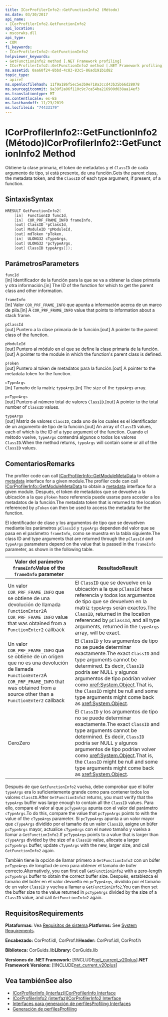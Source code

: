 ```yaml
---
title: ICorProfilerInfo2::GetFunctionInfo2 (Método)
ms.date: 03/30/2017
api_name:
- ICorProfilerInfo2.GetFunctionInfo2
api_location:
- mscorwks.dll
api_type:
- COM
f1_keywords:
- ICorProfilerInfo2::GetFunctionInfo2
helpviewer_keywords:
- GetFunctionInfo2 method [.NET Framework profiling]
- ICorProfilerInfo2::GetFunctionInfo2 method [.NET Framework profiling]
ms.assetid: 0aa60f24-8bbd-4c83-83c5-86ad191b1d82
topic_type:
- apiref
ms.openlocfilehash: 11f9a186f5ec5e3b9e718a3ccd43b35b66d28078
ms.sourcegitcommit: 9a39f2a06f110c9c7ca54ba216900d038aa14ef3
ms.translationtype: MT
ms.contentlocale: es-ES
ms.lasthandoff: 11/23/2019
ms.locfileid: "74433179"
---
```

# <a name="icorprofilerinfo2getfunctioninfo2-method"></a><span data-ttu-id="83bec-102">ICorProfilerInfo2::GetFunctionInfo2 (Método)</span><span class="sxs-lookup"><span data-stu-id="83bec-102">ICorProfilerInfo2::GetFunctionInfo2 Method</span></span>
<span data-ttu-id="83bec-103">Obtiene la clase primaria, el token de metadatos y el `ClassID` de cada argumento de tipo, si está presente, de una función.</span><span class="sxs-lookup"><span data-stu-id="83bec-103">Gets the parent class, the metadata token, and the `ClassID` of each type argument, if present, of a function.</span></span>  
  
## <a name="syntax"></a><span data-ttu-id="83bec-104">Sintaxis</span><span class="sxs-lookup"><span data-stu-id="83bec-104">Syntax</span></span>  
  
```cpp  
HRESULT GetFunctionInfo2(  
    [in]  FunctionID funcId,  
    [in]  COR_PRF_FRAME_INFO frameInfo,  
    [out] ClassID *pClassId,  
    [out] ModuleID *pModuleId,  
    [out] mdToken *pToken,  
    [in]  ULONG32 cTypeArgs,  
    [out] ULONG32 *pcTypeArgs,  
    [out] ClassID typeArgs[]);  
```  
  
## <a name="parameters"></a><span data-ttu-id="83bec-105">Parámetros</span><span class="sxs-lookup"><span data-stu-id="83bec-105">Parameters</span></span>  
 `funcId`  
 <span data-ttu-id="83bec-106">[in] Identificador de la función para la que se va a obtener la clase primaria y otra información.</span><span class="sxs-lookup"><span data-stu-id="83bec-106">[in] The ID of the function for which to get the parent class and other information.</span></span>  
  
 `frameInfo`  
 <span data-ttu-id="83bec-107">[in] Valor `COR_PRF_FRAME_INFO` que apunta a información acerca de un marco de pila.</span><span class="sxs-lookup"><span data-stu-id="83bec-107">[in] A `COR_PRF_FRAME_INFO` value that points to information about a stack frame.</span></span>  
  
 `pClassId`  
 <span data-ttu-id="83bec-108">[out] Puntero a la clase primaria de la función.</span><span class="sxs-lookup"><span data-stu-id="83bec-108">[out] A pointer to the parent class of the function.</span></span>  
  
 `pModuleId`  
 <span data-ttu-id="83bec-109">[out] Puntero al módulo en el que se define la clase primaria de la función.</span><span class="sxs-lookup"><span data-stu-id="83bec-109">[out] A pointer to the module in which the function's parent class is defined.</span></span>  
  
 `pToken`  
 <span data-ttu-id="83bec-110">[out] Puntero al token de metadatos para la función.</span><span class="sxs-lookup"><span data-stu-id="83bec-110">[out] A pointer to the metadata token for the function.</span></span>  
  
 `cTypeArgs`  
 <span data-ttu-id="83bec-111">[in] Tamaño de la matriz `typeArgs`.</span><span class="sxs-lookup"><span data-stu-id="83bec-111">[in] The size of the `typeArgs` array.</span></span>  
  
 `pcTypeArgs`  
 <span data-ttu-id="83bec-112">[out] Puntero al número total de valores `ClassID`.</span><span class="sxs-lookup"><span data-stu-id="83bec-112">[out] A pointer to the total number of `ClassID` values.</span></span>  
  
 `typeArgs`  
 <span data-ttu-id="83bec-113">[out] Matriz de valores `ClassID`, cada uno de los cuales es el identificador de un argumento de tipo de la función.</span><span class="sxs-lookup"><span data-stu-id="83bec-113">[out] An array of `ClassID` values, each of which is the ID of a type argument of the function.</span></span> <span data-ttu-id="83bec-114">Cuando el método vuelve, `typeArgs` contendrá algunos o todos los valores `ClassID`.</span><span class="sxs-lookup"><span data-stu-id="83bec-114">When the method returns, `typeArgs` will contain some or all of the `ClassID` values.</span></span>  
  
## <a name="remarks"></a><span data-ttu-id="83bec-115">Comentarios</span><span class="sxs-lookup"><span data-stu-id="83bec-115">Remarks</span></span>  
 <span data-ttu-id="83bec-116">The profiler code can call [ICorProfilerInfo::GetModuleMetaData](../../../../docs/framework/unmanaged-api/profiling/icorprofilerinfo-getmodulemetadata-method.md) to obtain a [metadata](../../../../docs/framework/unmanaged-api/metadata/index.md) interface for a given module.</span><span class="sxs-lookup"><span data-stu-id="83bec-116">The profiler code can call [ICorProfilerInfo::GetModuleMetaData](../../../../docs/framework/unmanaged-api/profiling/icorprofilerinfo-getmodulemetadata-method.md) to obtain a [metadata](../../../../docs/framework/unmanaged-api/metadata/index.md) interface for a given module.</span></span> <span data-ttu-id="83bec-117">Después, el token de metadatos que se devuelve a la ubicación a la que `pToken` hace referencia puede usarse para acceder a los metadatos de la función.</span><span class="sxs-lookup"><span data-stu-id="83bec-117">The metadata token that is returned to the location referenced by `pToken` can then be used to access the metadata for the function.</span></span>  
  
 <span data-ttu-id="83bec-118">El identificador de clase y los argumentos de tipo que se devuelven mediante los parámetros `pClassId` y `typeArgs` dependen del valor que se pasa en el parámetro `frameInfo`, como se muestra en la tabla siguiente.</span><span class="sxs-lookup"><span data-stu-id="83bec-118">The class ID and type arguments that are returned through the `pClassId` and `typeArgs` parameters depend on the value that is passed in the `frameInfo` parameter, as shown in the following table.</span></span>  
  
|<span data-ttu-id="83bec-119">Valor del parámetro `frameInfo`</span><span class="sxs-lookup"><span data-stu-id="83bec-119">Value of the `frameInfo` parameter</span></span>|<span data-ttu-id="83bec-120">Resultado</span><span class="sxs-lookup"><span data-stu-id="83bec-120">Result</span></span>|  
|----------------------------------------|------------|  
|<span data-ttu-id="83bec-121">Un valor `COR_PRF_FRAME_INFO` que se obtiene de una devolución de llamada `FunctionEnter2`</span><span class="sxs-lookup"><span data-stu-id="83bec-121">A `COR_PRF_FRAME_INFO` value that was obtained from a `FunctionEnter2` callback</span></span>|<span data-ttu-id="83bec-122">El `ClassID` que se devuelve en la ubicación a la que `pClassId` hace referencia y todos los argumentos de tipo que se devuelven en la matriz `typeArgs` serán exactos.</span><span class="sxs-lookup"><span data-stu-id="83bec-122">The `ClassID`, returned in the location referenced by `pClassId`, and all type arguments, returned in the `typeArgs` array, will be exact.</span></span>|  
|<span data-ttu-id="83bec-123">Un valor `COR_PRF_FRAME_INFO` que se obtiene de un origen que no es una devolución de llamada `FunctionEnter2`</span><span class="sxs-lookup"><span data-stu-id="83bec-123">A `COR_PRF_FRAME_INFO` that was obtained from a source other than a `FunctionEnter2` callback</span></span>|<span data-ttu-id="83bec-124">El `ClassID` y los argumentos de tipo no se puede determinar exactamente.</span><span class="sxs-lookup"><span data-stu-id="83bec-124">The exact `ClassID` and type arguments cannot be determined.</span></span> <span data-ttu-id="83bec-125">Es decir, `ClassID` podría ser NULL y algunos argumentos de tipo podrían volver como <xref:System.Object>.</span><span class="sxs-lookup"><span data-stu-id="83bec-125">That is, the `ClassID` might be null and some type arguments might come back as <xref:System.Object>.</span></span>|  
|<span data-ttu-id="83bec-126">Cero</span><span class="sxs-lookup"><span data-stu-id="83bec-126">Zero</span></span>|<span data-ttu-id="83bec-127">El `ClassID` y los argumentos de tipo no se puede determinar exactamente.</span><span class="sxs-lookup"><span data-stu-id="83bec-127">The exact `ClassID` and type arguments cannot be determined.</span></span> <span data-ttu-id="83bec-128">Es decir, `ClassID` podría ser NULL y algunos argumentos de tipo podrían volver como <xref:System.Object>.</span><span class="sxs-lookup"><span data-stu-id="83bec-128">That is, the `ClassID` might be null and some type arguments might come back as <xref:System.Object>.</span></span>|  
  
 <span data-ttu-id="83bec-129">Después de que `GetFunctionInfo2` vuelva, debe comprobar que el búfer `typeArgs` era lo suficientemente grande como para contener todos los valores `ClassID`.</span><span class="sxs-lookup"><span data-stu-id="83bec-129">After `GetFunctionInfo2` returns, you must verify that the `typeArgs` buffer was large enough to contain all the `ClassID` values.</span></span> <span data-ttu-id="83bec-130">Para ello, compare el valor al que `pcTypeArgs` apunta con el valor del parámetro `cTypeArgs`.</span><span class="sxs-lookup"><span data-stu-id="83bec-130">To do this, compare the value that `pcTypeArgs` points to with the value of the `cTypeArgs` parameter.</span></span> <span data-ttu-id="83bec-131">Si `pcTypeArgs` apunta a un valor mayor que `cTypeArgs` dividido por el tamaño de un valor `ClassID`, asigne un búfer `pcTypeArgs` mayor, actualice `cTypeArgs` con el nuevo tamaño y vuelva a llamar a `GetFunctionInfo2`.</span><span class="sxs-lookup"><span data-stu-id="83bec-131">If `pcTypeArgs` points to a value that is larger than `cTypeArgs` divided by the size of a `ClassID` value, allocate a larger `pcTypeArgs` buffer, update `cTypeArgs` with the new, larger size, and call `GetFunctionInfo2` again.</span></span>  
  
 <span data-ttu-id="83bec-132">También tiene la opción de llamar primero a `GetFunctionInfo2` con un búfer `pcTypeArgs` de longitud de cero para obtener el tamaño de búfer correcto.</span><span class="sxs-lookup"><span data-stu-id="83bec-132">Alternatively, you can first call `GetFunctionInfo2` with a zero-length `pcTypeArgs` buffer to obtain the correct buffer size.</span></span> <span data-ttu-id="83bec-133">Después, establezca el tamaño del búfer en el valor devuelto en `pcTypeArgs`, dividido por el tamaño de un valor `ClassID` y vuelva a llamar a `GetFunctionInfo2`.</span><span class="sxs-lookup"><span data-stu-id="83bec-133">You can then set the buffer size to the value returned in `pcTypeArgs` divided by the size of a `ClassID` value, and call `GetFunctionInfo2` again.</span></span>  
  
## <a name="requirements"></a><span data-ttu-id="83bec-134">Requisitos</span><span class="sxs-lookup"><span data-stu-id="83bec-134">Requirements</span></span>  
 <span data-ttu-id="83bec-135">**Plataformas:** Vea [Requisitos de sistema](../../../../docs/framework/get-started/system-requirements.md).</span><span class="sxs-lookup"><span data-stu-id="83bec-135">**Platforms:** See [System Requirements](../../../../docs/framework/get-started/system-requirements.md).</span></span>  
  
 <span data-ttu-id="83bec-136">**Encabezado:** CorProf.idl, CorProf.h</span><span class="sxs-lookup"><span data-stu-id="83bec-136">**Header:** CorProf.idl, CorProf.h</span></span>  
  
 <span data-ttu-id="83bec-137">**Biblioteca:** CorGuids.lib</span><span class="sxs-lookup"><span data-stu-id="83bec-137">**Library:** CorGuids.lib</span></span>  
  
 <span data-ttu-id="83bec-138">**Versiones de .NET Framework:** [!INCLUDE[net_current_v20plus](../../../../includes/net-current-v20plus-md.md)]</span><span class="sxs-lookup"><span data-stu-id="83bec-138">**.NET Framework Versions:** [!INCLUDE[net_current_v20plus](../../../../includes/net-current-v20plus-md.md)]</span></span>  
  
## <a name="see-also"></a><span data-ttu-id="83bec-139">Vea también</span><span class="sxs-lookup"><span data-stu-id="83bec-139">See also</span></span>

- [<span data-ttu-id="83bec-140">ICorProfilerInfo (interfaz)</span><span class="sxs-lookup"><span data-stu-id="83bec-140">ICorProfilerInfo Interface</span></span>](../../../../docs/framework/unmanaged-api/profiling/icorprofilerinfo-interface.md)
- [<span data-ttu-id="83bec-141">ICorProfilerInfo2 (interfaz)</span><span class="sxs-lookup"><span data-stu-id="83bec-141">ICorProfilerInfo2 Interface</span></span>](../../../../docs/framework/unmanaged-api/profiling/icorprofilerinfo2-interface.md)
- [<span data-ttu-id="83bec-142">Interfaces para generación de perfiles</span><span class="sxs-lookup"><span data-stu-id="83bec-142">Profiling Interfaces</span></span>](../../../../docs/framework/unmanaged-api/profiling/profiling-interfaces.md)
- [<span data-ttu-id="83bec-143">Generación de perfiles</span><span class="sxs-lookup"><span data-stu-id="83bec-143">Profiling</span></span>](../../../../docs/framework/unmanaged-api/profiling/index.md)
